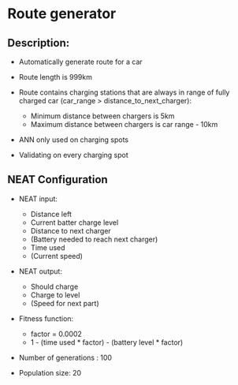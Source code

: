 # Route generator

## Description:
- Automatically generate route for a car
- Route length is 999km
- Route contains charging stations that are always in range of fully charged car (car_range > distance_to_next_charger):

  - Minimum distance between chargers is 5km
  - Maximum distance between chargers is car range - 10km
- ANN only used on charging spots
- Validating on every charging spot

## NEAT Configuration
- NEAT input:
  - Distance left
  - Current batter charge level
  - Distance to next charger
  - (Battery needed to reach next charger)
  - Time used
  - (Current speed)


- NEAT output:
  - Should charge
  - Charge to level
  - (Speed for next part)


- Fitness function:
  - factor = 0.0002
  - 1 - (time used * factor) - (battery level * factor)


- Number of generations : 100
- Population size: 20
